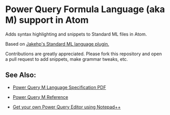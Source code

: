 # Power Query Formula Language (aka M) support in Atom

Adds syntax highlighting and snippets to Standard ML files in Atom.

Based on [Jakehp's Standard ML language plugin.](https://github.com/Jakehp/language-sml)

Contributions are greatly appreciated. Please fork this repository and open a
pull request to add snippets, make grammar tweaks, etc.


## See Also:

- [Power Query M Language Specification PDF](https://msdn.microsoft.com/en-us/library/mt807488.aspx)

- [Power Query M Reference](https://msdn.microsoft.com/en-us/library/mt211003.aspx)

- [Get your own Power Query Editor using Notepad++](http://ssbi-blog.de/technical-topics-english/power-query-editor-using-notepad/)
